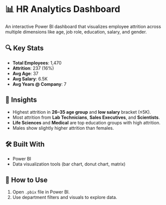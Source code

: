 # 📊 HR Analytics Dashboard

An interactive Power BI dashboard that visualizes employee attrition across multiple dimensions like age, job role, education, salary, and gender.

## 🔍 Key Stats
- **Total Employees**: 1,470  
- **Attrition**: 237 (16%)  
- **Avg Age**: 37  
- **Avg Salary**: 6.5K  
- **Avg Years @ Company**: 7  

## 📌 Insights
- Highest attrition in **26–35 age group** and **low salary** bracket (≤5K).
- Most attrition from **Lab Technicians**, **Sales Executives**, and **Scientists**.
- **Life Sciences** and **Medical** are top education groups with high attrition.
- Males show slightly higher attrition than females.

## 🛠 Built With
- Power BI  
- Data visualization tools (bar chart, donut chart, matrix)

## 🚀 How to Use
1. Open `.pbix` file in Power BI.
2. Use department filters and visuals to explore data.
